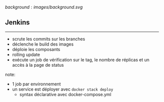 $background:images/background.svg$
## Jenkins
---
* scrute les commits sur les branches
* déclenche le build des images
* déploie les composants
* rolling update
* exécute un job de vérification sur le tag, le nombre de réplicas et un accès à la page de status

note: 
* 1 job par environnement
* un service est déployer avec `docker stack deploy`
  * syntax déclarative avec docker-compose.yml

